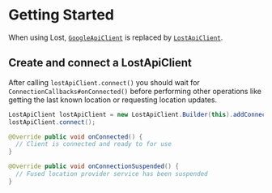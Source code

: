 # Getting Started

When using Lost, [`GoogleApiClient`](https://developer.android.com/reference/com/google/android/gms/common/api/GoogleApiClient.html) is replaced by [`LostApiClient`](https://github.com/mapzen/lost/blob/master/lost/src/main/java/com/mapzen/android/lost/api/LostApiClient.java).

## Create and connect a LostApiClient

After calling `lostApiClient.connect()` you should wait for `ConnectionCallbacks#onConnected()` before performing other operations like getting the last known location or requesting location updates.

```java
LostApiClient lostApiClient = new LostApiClient.Builder(this).addConnectionCallbacks(this).build();
lostApiClient.connect();

@Override public void onConnected() {
  // Client is connected and ready to for use
}

@Override public void onConnectionSuspended() {
  // Fused location provider service has been suspended
}
```
